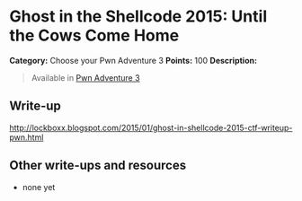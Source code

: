 # Ghost in the Shellcode 2015: Until the Cows Come Home

**Category:** Choose your Pwn Adventure 3
**Points:** 100
**Description:**

> Available in [Pwn Adventure 3](http://pwnadventure.com/)

## Write-up

http://lockboxx.blogspot.com/2015/01/ghost-in-shellcode-2015-ctf-writeup-pwn.html

## Other write-ups and resources

* none yet
